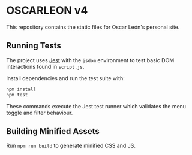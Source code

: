 # OSCARLEON v4

This repository contains the static files for Oscar León's personal site.

## Running Tests

The project uses [Jest](https://jestjs.io/) with the `jsdom` environment to test
basic DOM interactions found in `script.js`.

Install dependencies and run the test suite with:

```bash
npm install
npm test
```

These commands execute the Jest test runner which validates the menu toggle and
filter behaviour.

## Building Minified Assets
Run `npm run build` to generate minified CSS and JS.
